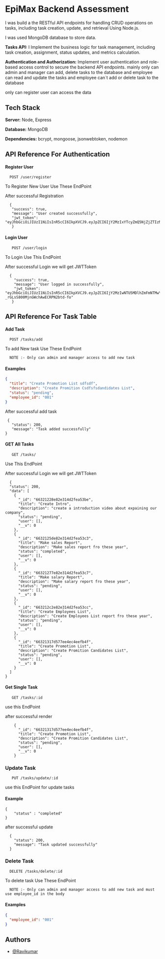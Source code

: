 # EpiMax Backend Assessment

I was build a the RESTful API endpoints for handling CRUD operations on tasks, including task creation, update, and retrieval Using Node.js.

I was used MongoDB database to store data.

**Tasks API:** I Implement the business logic for task management, including task creation, assignment, status updates, and metrics calculation.

**Authentication and Authorization:** Implement user authentication and role-based access control to secure the backend API endpoints. mainly only can admin and manager can add, delete tasks to the database and employee can read and update the tasks and employee can`t add or delete task to the database

only can register user can access the data

## Tech Stack

**Server:** Node, Express

**Database:** MongoDB

**Dependencies:** bcrypt, mongoose, jsonwebtoken, nodemon

## API Reference For Authentication

#### Register User

```http
  POST /user/register
```

To Register New User Use These EndPoint

After successful Registration

```http
  {
   "success": true,
   "message": "User created successfully",
   "jwt_token": "eyJhbGciOiJIUzI1NiIsInR5cCI6IkpXVCJ9.eyJpZCI6IjY2MzIxYTcyZmQ5NjZjZTIzNzE1MWEyZCIsImlhdCI6MTcxNDU1OTYwMn0.wpDCHPy6X3Z3T1V0CaFiOHMKjlf95BoJ3tYfdp7UqsY"
   }
```

#### Login User

```http
   POST /user/login
```

To Login Use This EndPoint

After successful Login we will get JWTToken

```http
  {
    "success": true,
    "message": "User logged in successfully",
    "jwt_token": "eyJhbGciOiJIUzI1NiIsInR5cCI6IkpXVCJ9.eyJpZCI6IjY2MzIwNTU5MDlhZmFmNTMwYWYxZjcyMiIsImlhdCI6MTcxNDU1OTQwMH0.pUmgYE_qje5C-_rGLsS800MjnGWchAwECRPN2btd-fo"
   }
```

## API Reference For Task Table

#### Add Task

```http
  POST /tasks/add
```

To add New task Use These EndPoint

```http
  NOTE :- Only can admin and manager access to add new task
```

#### Examples

```json
{
  "title": "Create Promotion List sdfsdf",
  "description": "Create Promition Csdfsfsdandidates List",
  "status": "pending",
  "employee_id": "001"
}
```

After successful add task

```http
 {
   "status": 200,
   "message": "Task added successfully"
}
```

#### GET All Tasks

```http
   GET /tasks/
```

Use This EndPoint

After successful Login we will get JWTToken

```http
  {
  "status": 200,
  "data": [
    {
      "_id": "66321228e82e314d2fea53be",
      "title": "Create Intro",
      "description": "create a introduction video about expaining our company",
      "status": "pending",
      "user": [],
      "__v": 0
    },
    {
      "_id": "6632125de82e314d2fea53c3",
      "title": "Make sales Report",
      "description": "Make sales report fro these year",
      "status": "completed",
      "user": [],
      "__v": 0
    },
    {
      "_id": "66321277e82e314d2fea53c7",
      "title": "Make salary Report",
      "description": "Make salary report fro these year",
      "status": "pending",
      "user": [],
      "__v": 0
    },
    {
      "_id": "663212c2e82e314d2fea53cc",
      "title": "Create Employees List",
      "description": "Create Employees List report fro these year",
      "status": "pending",
      "user": [],
      "__v": 0
    },
    {
      "_id": "66321317d577ee4ec4eefb4f",
      "title": "Create Promotion List",
      "description": "Create Promition Candidates List",
      "status": "pending",
      "user": [],
      "__v": 0
    }
  ]
}
```

#### Get Single Task

```http
   GET /tasks/:id
```

use this EndPoint

after successful render

```http
    {
      "_id": "66321317d577ee4ec4eefb4f",
      "title": "Create Promotion List",
      "description": "Create Promition Candidates List",
      "status": "pending",
      "user": [],
      "__v": 0
    }
```

### Update Task

```http
   PUT /tasks/update/:id
```

use this EndPoint for update tasks

#### Example

```http
{
    "status" : "completed"
}
```

after successful update

```http
  {
    "status": 200,
    "message": "Task updated successfully"
  }
```

### Delete Task

```http
  DELETE /tasks/delete/:id
```

To delete task Use These EndPoint

```http
  NOTE :- Only can admin and manager access to add new task and must use employee_id in the body
```

#### Examples

```json
{
  "employee_id": "001"
}
```

## Authors

- [@Ravikumar](https://github.com/Ravikumar9398/)
